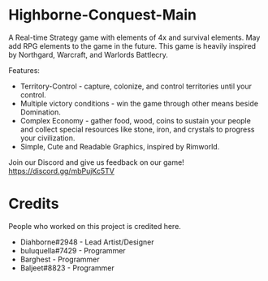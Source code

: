 # Highborne-Conquest-Main
A Real-time Strategy game with elements of 4x and survival elements. May add RPG elements to the game in the future. This game is heavily inspired by Northgard, Warcraft, and Warlords Battlecry.

Features:
* Territory-Control - capture, colonize, and control territories until your control.
* Multiple victory conditions - win the game through other means beside Domination.
* Complex Economy - gather food, wood, coins to sustain your people and collect special resources like stone, iron, and crystals to progress your civilization.
* Simple, Cute and Readable Graphics, inspired by Rimworld.

Join our Discord and give us feedback on our game!
https://discord.gg/mbPujKc5TV

# Credits
People who worked on this project is credited here.

* Diahborne#2948 - Lead Artist/Designer
* buluquella#7429 - Programmer
* Barghest - Programmer
* Baljeet#8823 - Programmer
